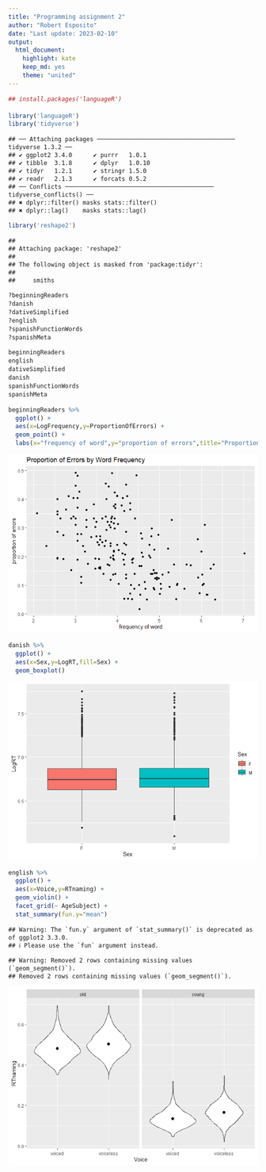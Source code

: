 ```yaml
---
title: "Programming assignment 2" 
author: "Robert Esposito" 
date: "Last update: 2023-02-10"
output: 
  html_document:
    highlight: kate 
    keep_md: yes
    theme: "united"
---
```



```r
## install.packages('languageR')

library('languageR')
library('tidyverse')
```

```
## ── Attaching packages ─────────────────────────────────────── tidyverse 1.3.2 ──
## ✔ ggplot2 3.4.0      ✔ purrr   1.0.1 
## ✔ tibble  3.1.8      ✔ dplyr   1.0.10
## ✔ tidyr   1.2.1      ✔ stringr 1.5.0 
## ✔ readr   2.1.3      ✔ forcats 0.5.2 
## ── Conflicts ────────────────────────────────────────── tidyverse_conflicts() ──
## ✖ dplyr::filter() masks stats::filter()
## ✖ dplyr::lag()    masks stats::lag()
```

```r
library('reshape2')
```

```
## 
## Attaching package: 'reshape2'
## 
## The following object is masked from 'package:tidyr':
## 
##     smiths
```



```r
?beginningReaders
?danish
?dativeSimplified
?english
?spanishFunctionWords
?spanishMeta
```


```r
beginningReaders
english
dativeSimplified
danish
spanishFunctionWords
spanishMeta
```


```r
beginningReaders %>%
  ggplot() + 
  aes(x=LogFrequency,y=ProportionOfErrors) +
  geom_point() +
  labs(x="frequency of word",y="proportion of errors",title="Proportion of Errors by Word Frequency")
```

![](README_files/figure-html/plot-1-1.png)<!-- -->


```r
danish %>%
  ggplot() +
  aes(x=Sex,y=LogRT,fill=Sex) +
  geom_boxplot()
```

![](README_files/figure-html/plot-2-1.png)<!-- -->


```r
english %>%
  ggplot() +
  aes(x=Voice,y=RTnaming) +
  geom_violin() +
  facet_grid(~ AgeSubject) +
  stat_summary(fun.y="mean")
```

```
## Warning: The `fun.y` argument of `stat_summary()` is deprecated as of ggplot2 3.3.0.
## ℹ Please use the `fun` argument instead.
```

```
## Warning: Removed 2 rows containing missing values (`geom_segment()`).
## Removed 2 rows containing missing values (`geom_segment()`).
```

![](README_files/figure-html/plot-3-1.png)<!-- -->

